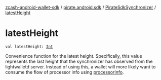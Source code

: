 [zcash-android-wallet-sdk](../../index.md) / [pirate.android.sdk](../index.md) / [PirateSdkSynchronizer](index.md) / [latestHeight](./latest-height.md)

# latestHeight

`val latestHeight: `[`Int`](https://kotlinlang.org/api/latest/jvm/stdlib/kotlin/-int/index.html)

Convenience function for the latest height. Specifically, this value represents the last
height that the synchronizer has observed from the lightwalletd server. Instead of using
this, a wallet will more likely want to consume the flow of processor info using
[processorInfo](processor-info.md).

